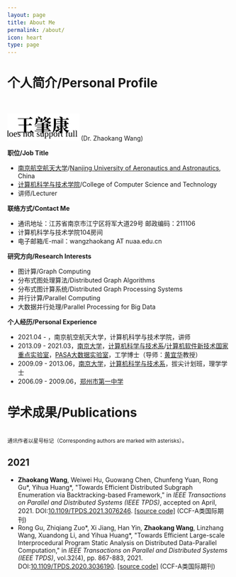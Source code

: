 ```yaml
---
layout: page
title: About Me
permalink: /about/
icon: heart
type: page
---
```


# 个人简介/Personal Profile

<br>

![My Chinese name](/img/my-chinese-name.svg) (Dr. Zhaokang Wang)

**职位/Job Title**

* [南京航空航天大学](http://http://www.nuaa.edu.cn/)/[Nanjing University of Aeronautics and Astronautics](http://iao.nuaa.edu.cn), China
* [计算机科学与技术学院](http://cs.nuaa.edu.cn/)/College of Computer Science and Technology
* 讲师/Lecturer

**联络方式/Contact Me**

* 通讯地址：江苏省南京市江宁区将军大道29号 邮政编码：211106
* 计算机科学与技术学院104房间
* 电子邮箱/E-mail：wangzhaokang AT nuaa.edu.cn

**研究方向/Research Interests**

* 图计算/Graph Computing
* 分布式图处理算法/Distributed Graph Algorithms
* 分布式图计算系统/Distributed Graph Processing Systems
* 并行计算/Parallel Computing
* 大数据并行处理/Parallel Processing for Big Data

**个人经历/Personal Experience** 

* 2021.04 - ，南京航空航天大学，计算机科学与技术学院，讲师
* 2013.09 - 2021.03，[南京大学](http://www.nju.edu.cn)，[计算机科学与技术系](http://cs.nju.edu.cn)/[计算机软件新技术国家重点实验室](http://keysoftlab.nju.edu.cn)，[PASA大数据实验室](http://pasa-bigdata.nju.edu.cn)，工学博士（导师：[黄宜华](http://cs.nju.edu.cn/yhuang)教授）
* 2009.09 - 2013.06，[南京大学](http://www.nju.edu.cn)，[计算机科学与技术系](http://cs.nju.edu.cn)，拔尖计划班，理学学士
* 2006.09 - 2009.06，[郑州市第一中学](http://www.zzyz.com.cn/)

# 学术成果/Publications

<br>
<small>通讯作者以星号标记（Corresponding authors are marked with  asterisks）。</small>

## 2021

* **Zhaokang Wang**, Weiwei Hu, Guowang Chen, Chunfeng Yuan, Rong Gu*, Yihua Huang*, "Towards Efficient Distributed Subgraph Enumeration via Backtracking-based Framework," in *IEEE Transactions on Parallel and Distributed Systems (IEEE TPDS)*, accepted on April, 2021. DOI:[10.1109/TPDS.2021.3076246](https://doi.org/10.1109/TPDS.2021.3076246). [[source code]](https://github.com/PasaLab/BENU) (CCF-A类国际期刊)
* Rong Gu, Zhiqiang Zuo*, Xi Jiang, Han Yin, **Zhaokang Wang**, Linzhang Wang, Xuandong Li, and Yihua Huang*, "Towards Efficient Large-scale Interprocedural Program Static Analysis on Distributed Data-Parallel Computation," in *IEEE Transactions on Parallel and Distributed Systems (IEEE TPDS)*, vol.32(4), pp. 867-883, 2021. DOI:[10.1109/TPDS.2020.3036190](https://doi.org/10.1109/TPDS.2020.3036190). [[source code]](https://github.com/PasaLab/BigSpa) (CCF-A类国际期刊)